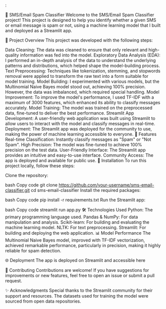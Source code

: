 :

📧 SMS/Email Spam Classifier
Welcome to the SMS/Email Spam Classifier project! This project is designed to help you identify whether a given SMS or email message is spam or not, using a machine learning model that I built and deployed as a Streamlit app.

🚀 Project Overview
This project was developed with the following steps:

Data Cleaning: The data was cleaned to ensure that only relevant and high-quality information was fed into the model.
Exploratory Data Analysis (EDA): I performed an in-depth analysis of the data to understand the underlying patterns and distributions, which helped shape the model-building process.
Text Preprocessing: Techniques like tokenization, stemming, and stopwords removal were applied to transform the raw text into a form suitable for model training.
Model Building: I experimented with various models, but the Multinomial Naive Bayes model stood out, achieving 100% precision. However, the data was imbalanced, which required special handling.
Model Improvement: To improve the model's performance, I used TF-IDF with a maximum of 3000 features, which enhanced its ability to classify messages accurately.
Model Training: The model was trained on the preprocessed data, fine-tuned to deliver the best performance.
Streamlit App Development: A user-friendly web application was built using Streamlit to allow users to interact with the model and classify messages in real-time.
Deployment: The Streamlit app was deployed for the community to use, making the power of machine learning accessible to everyone.
🎯 Features
Real-time Classification: Instantly classify messages as "Spam" or "Not Spam".
High Precision: The model was fine-tuned to achieve 100% precision on the test data.
User-Friendly Interface: The Streamlit app provides an intuitive and easy-to-use interface.
Community Access: The app is deployed and available for public use.
🔧 Installation
To run this project locally, follow these steps:

Clone the repository:

bash
Copy code
git clone https://github.com/your-username/sms-email-classifier.git
cd sms-email-classifier
Install the required packages:

bash
Copy code
pip install -r requirements.txt
Run the Streamlit app:

bash
Copy code
streamlit run app.py
🛠️ Technologies Used
Python: The primary programming language used.
Pandas & NumPy: For data manipulation and analysis.
Scikit-learn: For building and evaluating the machine learning model.
NLTK: For text preprocessing.
Streamlit: For building and deploying the web application.
📊 Model Performance
The Multinomial Naive Bayes model, improved with TF-IDF vectorization, achieved remarkable performance, particularly in precision, making it highly reliable for spam detection.

🌐 Deployment
The app is deployed on Streamlit and accessible <a link='https://my-sms-classifier.streamlit.app/'>here<a>

🤝 Contributing
Contributions are welcome! If you have suggestions for improvements or new features, feel free to open an issue or submit a pull request.

✨ Acknowledgments
Special thanks to the Streamlit community for their support and resources.
The datasets used for training the model were sourced from open data repositories.
